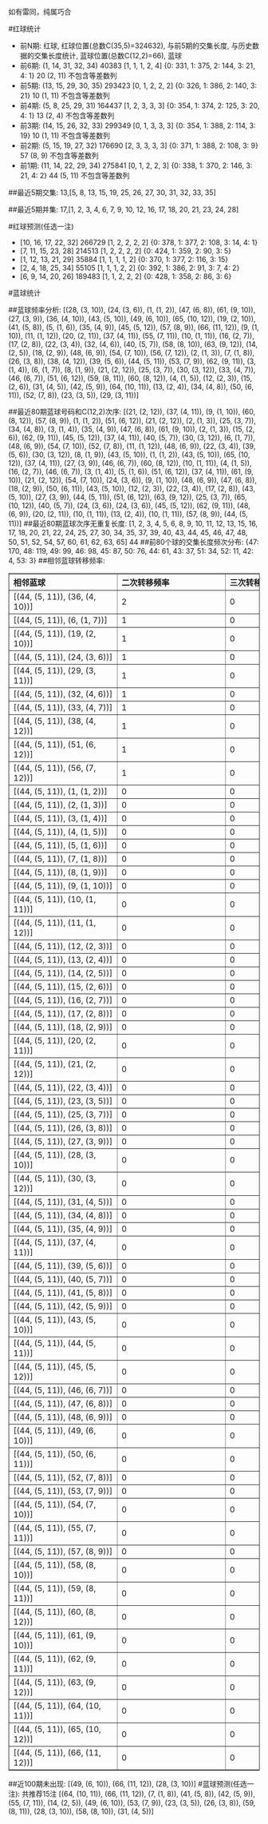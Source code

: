 <!-- 
.. title: 大乐透13017期(2013-02-16)数据分析报告
.. slug: dlott-13017-2013-02-16-report
.. date: 2013-02-17 08:00:00 UTC+08:00
.. tags: Lottery
.. link: 
.. description: 
.. type: text
-->

如有雷同，纯属巧合

<!-- TEASER_END-->

#红球统计

- 前N期: 红球, 红球位置(总数C(35,5)=324632), 与前5期的交集长度, 与历史数据的交集长度统计, 蓝球位置(总数C(12,2)=66), 蓝球
- 前6期: (1, 14, 31, 32, 34) 40383 [1, 1, 1, 2, 4] {0: 331, 1: 375, 2: 144, 3: 21, 4: 1} 20 (2, 11) 不包含等差数列
- 前5期: (13, 15, 29, 30, 35) 293423 [0, 1, 2, 2, 2] {0: 326, 1: 386, 2: 140, 3: 21} 10 (1, 11) 不包含等差数列
- 前4期: (5, 8, 25, 29, 31) 164437 [1, 2, 3, 3, 3] {0: 354, 1: 374, 2: 125, 3: 20, 4: 1} 13 (2, 4) 不包含等差数列
- 前3期: (14, 15, 26, 32, 33) 299349 [0, 1, 3, 3, 3] {0: 354, 1: 388, 2: 114, 3: 19} 10 (1, 11) 不包含等差数列
- 前2期: (5, 15, 19, 27, 32) 176690 [2, 3, 3, 3, 3] {0: 371, 1: 388, 2: 108, 3: 9} 57 (8, 9) 不包含等差数列
- 前1期: (11, 14, 22, 29, 34) 275841 [0, 1, 2, 2, 3] {0: 338, 1: 370, 2: 146, 3: 21, 4: 2} 44 (5, 11) 不包含等差数列

##最近5期交集:
13,[5, 8, 13, 15, 19, 25, 26, 27, 30, 31, 32, 33, 35]

##最近5期并集:
17,[1, 2, 3, 4, 6, 7, 9, 10, 12, 16, 17, 18, 20, 21, 23, 24, 28]

#红球预测(任选一注)

- [10, 16, 17, 22, 32] 266729 [1, 2, 2, 2, 2] {0: 378, 1: 377, 2: 108, 3: 14, 4: 1}
- [7, 11, 15, 23, 28] 214513 [1, 2, 2, 2, 2] {0: 424, 1: 359, 2: 90, 3: 5}
- [1, 12, 13, 21, 29] 35884 [1, 1, 1, 1, 2] {0: 370, 1: 377, 2: 116, 3: 15}
- [2, 4, 18, 25, 34] 55105 [1, 1, 1, 2, 2] {0: 392, 1: 386, 2: 91, 3: 7, 4: 2}
- [6, 9, 14, 20, 26] 189483 [1, 1, 2, 2, 2] {0: 428, 1: 358, 2: 86, 3: 6}

#蓝球统计

##蓝球频率分析:
[(28, (3, 10)), (24, (3, 6)), (1, (1, 2)), (47, (6, 8)), (61, (9, 10)), (27, (3, 9)), (36, (4, 10)), (43, (5, 10)), (49, (6, 10)), (65, (10, 12)), (19, (2, 10)), (41, (5, 8)), (5, (1, 6)), (35, (4, 9)), (45, (5, 12)), (57, (8, 9)), (66, (11, 12)), (9, (1, 10)), (11, (1, 12)), (20, (2, 11)), (37, (4, 11)), (55, (7, 11)), (10, (1, 11)), (16, (2, 7)), (17, (2, 8)), (22, (3, 4)), (32, (4, 6)), (40, (5, 7)), (58, (8, 10)), (63, (9, 12)), (14, (2, 5)), (18, (2, 9)), (48, (6, 9)), (54, (7, 10)), (56, (7, 12)), (2, (1, 3)), (7, (1, 8)), (26, (3, 8)), (38, (4, 12)), (39, (5, 6)), (44, (5, 11)), (53, (7, 9)), (62, (9, 11)), (3, (1, 4)), (6, (1, 7)), (8, (1, 9)), (21, (2, 12)), (25, (3, 7)), (30, (3, 12)), (33, (4, 7)), (46, (6, 7)), (51, (6, 12)), (59, (8, 11)), (60, (8, 12)), (4, (1, 5)), (12, (2, 3)), (15, (2, 6)), (31, (4, 5)), (42, (5, 9)), (64, (10, 11)), (13, (2, 4)), (34, (4, 8)), (50, (6, 11)), (52, (7, 8)), (23, (3, 5)), (29, (3, 11))]

##最近80期蓝球号码和C(12,2)次序:
[(21, (2, 12)), (37, (4, 11)), (9, (1, 10)), (60, (8, 12)), (57, (8, 9)), (1, (1, 2)), (51, (6, 12)), (21, (2, 12)), (2, (1, 3)), (25, (3, 7)), (34, (4, 8)), (3, (1, 4)), (35, (4, 9)), (47, (6, 8)), (61, (9, 10)), (2, (1, 3)), (15, (2, 6)), (62, (9, 11)), (45, (5, 12)), (37, (4, 11)), (40, (5, 7)), (30, (3, 12)), (6, (1, 7)), (48, (6, 9)), (54, (7, 10)), (52, (7, 8)), (11, (1, 12)), (48, (6, 9)), (22, (3, 4)), (39, (5, 6)), (30, (3, 12)), (8, (1, 9)), (43, (5, 10)), (1, (1, 2)), (43, (5, 10)), (65, (10, 12)), (37, (4, 11)), (27, (3, 9)), (46, (6, 7)), (60, (8, 12)), (10, (1, 11)), (4, (1, 5)), (16, (2, 7)), (46, (6, 7)), (3, (1, 4)), (5, (1, 6)), (51, (6, 12)), (37, (4, 11)), (61, (9, 10)), (21, (2, 12)), (54, (7, 10)), (24, (3, 6)), (9, (1, 10)), (48, (6, 9)), (47, (6, 8)), (18, (2, 9)), (50, (6, 11)), (43, (5, 10)), (12, (2, 3)), (22, (3, 4)), (17, (2, 8)), (43, (5, 10)), (27, (3, 9)), (44, (5, 11)), (51, (6, 12)), (63, (9, 12)), (25, (3, 7)), (65, (10, 12)), (40, (5, 7)), (24, (3, 6)), (24, (3, 6)), (45, (5, 12)), (62, (9, 11)), (48, (6, 9)), (20, (2, 11)), (10, (1, 11)), (13, (2, 4)), (10, (1, 11)), (57, (8, 9)), (44, (5, 11))]
##最近80期蓝球次序无重复长度:
[1, 2, 3, 4, 5, 6, 8, 9, 10, 11, 12, 13, 15, 16, 17, 18, 20, 21, 22, 24, 25, 27, 30, 34, 35, 37, 39, 40, 43, 44, 45, 46, 47, 48, 50, 51, 52, 54, 57, 60, 61, 62, 63, 65] 44
##前80个球的交集长度频次分布:
{47: 170, 48: 119, 49: 99, 46: 98, 45: 87, 50: 76, 44: 61, 43: 37, 51: 34, 52: 11, 42: 4, 53: 3}
##相邻蓝球转移频率:
<table border="1" class="table table-striped dataframe">
  <thead>
    <tr style="text-align: left;">
      <th style="min-width: 200px;">相邻蓝球</th>
      <th style="min-width: 200px;">二次转移频率</th>
      <th style="min-width: 200px;">三次转移频率</th>
    </tr>
  </thead>
  <tbody>
    <tr>
      <td>  [(44, (5, 11)), (36, (4, 10))]</td>
      <td> 2</td>
      <td> 0</td>
    </tr>
    <tr>
      <td>    [(44, (5, 11)), (6, (1, 7))]</td>
      <td> 1</td>
      <td> 0</td>
    </tr>
    <tr>
      <td>  [(44, (5, 11)), (19, (2, 10))]</td>
      <td> 1</td>
      <td> 0</td>
    </tr>
    <tr>
      <td>   [(44, (5, 11)), (24, (3, 6))]</td>
      <td> 1</td>
      <td> 0</td>
    </tr>
    <tr>
      <td>  [(44, (5, 11)), (29, (3, 11))]</td>
      <td> 1</td>
      <td> 0</td>
    </tr>
    <tr>
      <td>   [(44, (5, 11)), (32, (4, 6))]</td>
      <td> 1</td>
      <td> 0</td>
    </tr>
    <tr>
      <td>   [(44, (5, 11)), (33, (4, 7))]</td>
      <td> 1</td>
      <td> 0</td>
    </tr>
    <tr>
      <td>  [(44, (5, 11)), (38, (4, 12))]</td>
      <td> 1</td>
      <td> 0</td>
    </tr>
    <tr>
      <td>  [(44, (5, 11)), (51, (6, 12))]</td>
      <td> 1</td>
      <td> 0</td>
    </tr>
    <tr>
      <td>  [(44, (5, 11)), (56, (7, 12))]</td>
      <td> 1</td>
      <td> 0</td>
    </tr>
    <tr>
      <td>    [(44, (5, 11)), (1, (1, 2))]</td>
      <td> 0</td>
      <td> 0</td>
    </tr>
    <tr>
      <td>    [(44, (5, 11)), (2, (1, 3))]</td>
      <td> 0</td>
      <td> 0</td>
    </tr>
    <tr>
      <td>    [(44, (5, 11)), (3, (1, 4))]</td>
      <td> 0</td>
      <td> 0</td>
    </tr>
    <tr>
      <td>    [(44, (5, 11)), (4, (1, 5))]</td>
      <td> 0</td>
      <td> 0</td>
    </tr>
    <tr>
      <td>    [(44, (5, 11)), (5, (1, 6))]</td>
      <td> 0</td>
      <td> 0</td>
    </tr>
    <tr>
      <td>    [(44, (5, 11)), (7, (1, 8))]</td>
      <td> 0</td>
      <td> 0</td>
    </tr>
    <tr>
      <td>    [(44, (5, 11)), (8, (1, 9))]</td>
      <td> 0</td>
      <td> 0</td>
    </tr>
    <tr>
      <td>   [(44, (5, 11)), (9, (1, 10))]</td>
      <td> 0</td>
      <td> 0</td>
    </tr>
    <tr>
      <td>  [(44, (5, 11)), (10, (1, 11))]</td>
      <td> 0</td>
      <td> 0</td>
    </tr>
    <tr>
      <td>  [(44, (5, 11)), (11, (1, 12))]</td>
      <td> 0</td>
      <td> 0</td>
    </tr>
    <tr>
      <td>   [(44, (5, 11)), (12, (2, 3))]</td>
      <td> 0</td>
      <td> 0</td>
    </tr>
    <tr>
      <td>   [(44, (5, 11)), (13, (2, 4))]</td>
      <td> 0</td>
      <td> 0</td>
    </tr>
    <tr>
      <td>   [(44, (5, 11)), (14, (2, 5))]</td>
      <td> 0</td>
      <td> 0</td>
    </tr>
    <tr>
      <td>   [(44, (5, 11)), (15, (2, 6))]</td>
      <td> 0</td>
      <td> 0</td>
    </tr>
    <tr>
      <td>   [(44, (5, 11)), (16, (2, 7))]</td>
      <td> 0</td>
      <td> 0</td>
    </tr>
    <tr>
      <td>   [(44, (5, 11)), (17, (2, 8))]</td>
      <td> 0</td>
      <td> 0</td>
    </tr>
    <tr>
      <td>   [(44, (5, 11)), (18, (2, 9))]</td>
      <td> 0</td>
      <td> 0</td>
    </tr>
    <tr>
      <td>  [(44, (5, 11)), (20, (2, 11))]</td>
      <td> 0</td>
      <td> 0</td>
    </tr>
    <tr>
      <td>  [(44, (5, 11)), (21, (2, 12))]</td>
      <td> 0</td>
      <td> 0</td>
    </tr>
    <tr>
      <td>   [(44, (5, 11)), (22, (3, 4))]</td>
      <td> 0</td>
      <td> 0</td>
    </tr>
    <tr>
      <td>   [(44, (5, 11)), (23, (3, 5))]</td>
      <td> 0</td>
      <td> 0</td>
    </tr>
    <tr>
      <td>   [(44, (5, 11)), (25, (3, 7))]</td>
      <td> 0</td>
      <td> 0</td>
    </tr>
    <tr>
      <td>   [(44, (5, 11)), (26, (3, 8))]</td>
      <td> 0</td>
      <td> 0</td>
    </tr>
    <tr>
      <td>   [(44, (5, 11)), (27, (3, 9))]</td>
      <td> 0</td>
      <td> 0</td>
    </tr>
    <tr>
      <td>  [(44, (5, 11)), (28, (3, 10))]</td>
      <td> 0</td>
      <td> 0</td>
    </tr>
    <tr>
      <td>  [(44, (5, 11)), (30, (3, 12))]</td>
      <td> 0</td>
      <td> 0</td>
    </tr>
    <tr>
      <td>   [(44, (5, 11)), (31, (4, 5))]</td>
      <td> 0</td>
      <td> 0</td>
    </tr>
    <tr>
      <td>   [(44, (5, 11)), (34, (4, 8))]</td>
      <td> 0</td>
      <td> 0</td>
    </tr>
    <tr>
      <td>   [(44, (5, 11)), (35, (4, 9))]</td>
      <td> 0</td>
      <td> 0</td>
    </tr>
    <tr>
      <td>  [(44, (5, 11)), (37, (4, 11))]</td>
      <td> 0</td>
      <td> 0</td>
    </tr>
    <tr>
      <td>   [(44, (5, 11)), (39, (5, 6))]</td>
      <td> 0</td>
      <td> 0</td>
    </tr>
    <tr>
      <td>   [(44, (5, 11)), (40, (5, 7))]</td>
      <td> 0</td>
      <td> 0</td>
    </tr>
    <tr>
      <td>   [(44, (5, 11)), (41, (5, 8))]</td>
      <td> 0</td>
      <td> 0</td>
    </tr>
    <tr>
      <td>   [(44, (5, 11)), (42, (5, 9))]</td>
      <td> 0</td>
      <td> 0</td>
    </tr>
    <tr>
      <td>  [(44, (5, 11)), (43, (5, 10))]</td>
      <td> 0</td>
      <td> 0</td>
    </tr>
    <tr>
      <td>  [(44, (5, 11)), (44, (5, 11))]</td>
      <td> 0</td>
      <td> 0</td>
    </tr>
    <tr>
      <td>  [(44, (5, 11)), (45, (5, 12))]</td>
      <td> 0</td>
      <td> 0</td>
    </tr>
    <tr>
      <td>   [(44, (5, 11)), (46, (6, 7))]</td>
      <td> 0</td>
      <td> 0</td>
    </tr>
    <tr>
      <td>   [(44, (5, 11)), (47, (6, 8))]</td>
      <td> 0</td>
      <td> 0</td>
    </tr>
    <tr>
      <td>   [(44, (5, 11)), (48, (6, 9))]</td>
      <td> 0</td>
      <td> 0</td>
    </tr>
    <tr>
      <td>  [(44, (5, 11)), (49, (6, 10))]</td>
      <td> 0</td>
      <td> 0</td>
    </tr>
    <tr>
      <td>  [(44, (5, 11)), (50, (6, 11))]</td>
      <td> 0</td>
      <td> 0</td>
    </tr>
    <tr>
      <td>   [(44, (5, 11)), (52, (7, 8))]</td>
      <td> 0</td>
      <td> 0</td>
    </tr>
    <tr>
      <td>   [(44, (5, 11)), (53, (7, 9))]</td>
      <td> 0</td>
      <td> 0</td>
    </tr>
    <tr>
      <td>  [(44, (5, 11)), (54, (7, 10))]</td>
      <td> 0</td>
      <td> 0</td>
    </tr>
    <tr>
      <td>  [(44, (5, 11)), (55, (7, 11))]</td>
      <td> 0</td>
      <td> 0</td>
    </tr>
    <tr>
      <td>   [(44, (5, 11)), (57, (8, 9))]</td>
      <td> 0</td>
      <td> 0</td>
    </tr>
    <tr>
      <td>  [(44, (5, 11)), (58, (8, 10))]</td>
      <td> 0</td>
      <td> 0</td>
    </tr>
    <tr>
      <td>  [(44, (5, 11)), (59, (8, 11))]</td>
      <td> 0</td>
      <td> 0</td>
    </tr>
    <tr>
      <td>  [(44, (5, 11)), (60, (8, 12))]</td>
      <td> 0</td>
      <td> 0</td>
    </tr>
    <tr>
      <td>  [(44, (5, 11)), (61, (9, 10))]</td>
      <td> 0</td>
      <td> 0</td>
    </tr>
    <tr>
      <td>  [(44, (5, 11)), (62, (9, 11))]</td>
      <td> 0</td>
      <td> 0</td>
    </tr>
    <tr>
      <td>  [(44, (5, 11)), (63, (9, 12))]</td>
      <td> 0</td>
      <td> 0</td>
    </tr>
    <tr>
      <td> [(44, (5, 11)), (64, (10, 11))]</td>
      <td> 0</td>
      <td> 0</td>
    </tr>
    <tr>
      <td> [(44, (5, 11)), (65, (10, 12))]</td>
      <td> 0</td>
      <td> 0</td>
    </tr>
    <tr>
      <td> [(44, (5, 11)), (66, (11, 12))]</td>
      <td> 0</td>
      <td> 0</td>
    </tr>
  </tbody>
</table>
##近100期未出现:
[(49, (6, 10)), (66, (11, 12)), (28, (3, 10))]
#蓝球预测(任选一注):
共推荐15注
[(64, (10, 11)), (66, (11, 12)), (7, (1, 8)), (41, (5, 8)), (42, (5, 9)), (55, (7, 11)), (14, (2, 5)), (49, (6, 10)), (53, (7, 9)), (23, (3, 5)), (26, (3, 8)), (59, (8, 11)), (28, (3, 10)), (58, (8, 10)), (31, (4, 5))]

